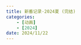 ```yaml
---
title: 新番记录·2024夏 (完结)
categories:
    - [动画]
    - [2024]
date: 2024/11/22
---
```




<style>
    p {font-size: 14pt;}
    li {font-size: 14pt;}
</style>